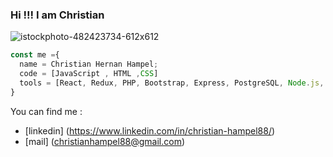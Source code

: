 ### Hi !!! I am Christian 
![istockphoto-482423734-612x612](https://user-images.githubusercontent.com/80498051/151672910-dc8be05b-d0aa-48d6-9259-48cd98b6066e.jpg)

```js
const me ={
  name = Christian Hernan Hampel;
  code = [JavaScript , HTML ,CSS]
  tools = [React, Redux, PHP, Bootstrap, Express, PostgreSQL, Node.js, Sequelize]  
}
```
You can find me :
- [linkedin] (https://www.linkedin.com/in/christian-hampel88/)
- [mail] (christianhampel88@gmail.com)

<!--
**chrishampel88/chrishampel88** is a ✨ _special_ ✨ repository because its `README.md` (this file) appears on your GitHub profile.

Here are some ideas to get you started:

- 🔭 I’m currently working on ...
- 🌱 I’m currently learning ...
- 👯 I’m looking to collaborate on ...
- 🤔 I’m looking for help with ...
- 💬 Ask me about ...
- 📫 How to reach me: ...
- 😄 Pronouns: ...
- ⚡ Fun fact: ...
-->
